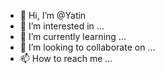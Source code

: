 - 👋 Hi, I’m @Yatin
- 👀 I’m interested in ...
- 🌱 I’m currently learning ...
- 💞️ I’m looking to collaborate on ...
- 📫 How to reach me ...

<!---
YatinVvce/YatinVvce is a ✨ special ✨ repository because its `README.md` (this file) appears on your GitHub profile.
You can click the Preview link to take a look at your changes.
--->
